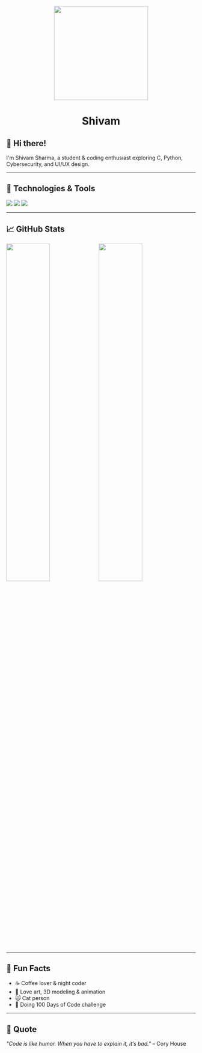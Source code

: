<!-- GIF at the top -->
<p align="center">
  <img src="https://media.giphy.com/media/3o7aD2saalBwwftBIY/giphy.gif" width="250"/>
</p>

<!-- Your Name -->
<h1 align="center">Shivam</h1>

## 👋 Hi there!
I'm Shivam Sharma, a student & coding enthusiast exploring C, Python, Cybersecurity, and UI/UX design.

---

## 🔧 Technologies & Tools
<p>
  <img src="https://img.shields.io/badge/C-Programming-blue" />
  <img src="https://img.shields.io/badge/Python-yellow" />
  <img src="https://img.shields.io/badge/Git-black" />
</p>

---

## 📈 GitHub Stats
<p float="left">
  <img src="https://github-readme-stats.vercel.app/api?username=FallaApe&show_icons=true&theme=radical" width="48%" />
  <img src="https://github-readme-streak-stats.herokuapp.com/?user=ShivamSharma123" width="48%" />
</p>

---

## 🎯 Fun Facts
- ☕ Coffee lover & night coder  
- 🎨 Love art, 3D modeling & animation  
- 🐱 Cat person  
- 🚀 Doing 100 Days of Code challenge

---

## 💬 Quote
*"Code is like humor. When you have to explain it, it’s bad."* – Cory House
